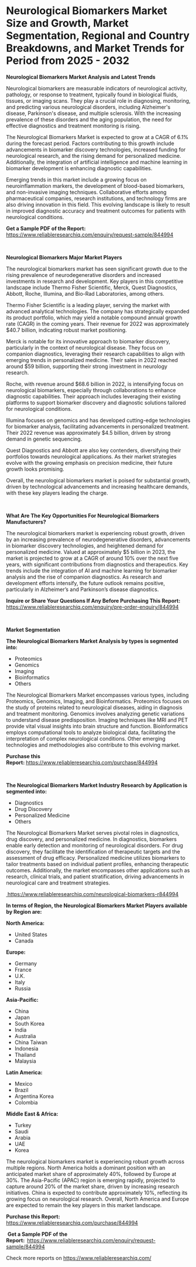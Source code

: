 <p><h1>Neurological Biomarkers Market Size and Growth, Market Segmentation, Regional and Country Breakdowns, and Market Trends for Period from 2025 -  2032</h1></p><p><strong>Neurological Biomarkers Market Analysis and Latest Trends</strong></p>
<p><p>Neurological biomarkers are measurable indicators of neurological activity, pathology, or response to treatment, typically found in biological fluids, tissues, or imaging scans. They play a crucial role in diagnosing, monitoring, and predicting various neurological disorders, including Alzheimer's disease, Parkinson's disease, and multiple sclerosis. With the increasing prevalence of these disorders and the aging population, the need for effective diagnostics and treatment monitoring is rising.</p><p>The Neurological Biomarkers Market is expected to grow at a CAGR of 6.1% during the forecast period. Factors contributing to this growth include advancements in biomarker discovery technologies, increased funding for neurological research, and the rising demand for personalized medicine. Additionally, the integration of artificial intelligence and machine learning in biomarker development is enhancing diagnostic capabilities.</p><p>Emerging trends in this market include a growing focus on neuroinflammation markers, the development of blood-based biomarkers, and non-invasive imaging techniques. Collaborative efforts among pharmaceutical companies, research institutions, and technology firms are also driving innovation in this field. This evolving landscape is likely to result in improved diagnostic accuracy and treatment outcomes for patients with neurological conditions.</p></p>
<p><strong>Get a Sample PDF of the Report:&nbsp;</strong> <a href="https://www.reliableresearchiq.com/enquiry/request-sample/844994?utm_campaign=2335&utm_medium=2&utm_source=Github&utm_content=ia&utm_term=08032025&utm_id=neurological-biomarkers">https://www.reliableresearchiq.com/enquiry/request-sample/844994</a></p>
<p>&nbsp;</p>
<p><strong>Neurological Biomarkers Major Market Players</strong></p>
<p><p>The neurological biomarkers market has seen significant growth due to the rising prevalence of neurodegenerative disorders and increased investments in research and development. Key players in this competitive landscape include Thermo Fisher Scientific, Merck, Quest Diagnostics, Abbott, Roche, Illumina, and Bio-Rad Laboratories, among others.</p><p>Thermo Fisher Scientific is a leading player, serving the market with advanced analytical technologies. The company has strategically expanded its product portfolio, which may yield a notable compound annual growth rate (CAGR) in the coming years. Their revenue for 2022 was approximately $40.7 billion, indicating robust market positioning.</p><p>Merck is notable for its innovative approach to biomarker discovery, particularly in the context of neurological disease. They focus on companion diagnostics, leveraging their research capabilities to align with emerging trends in personalized medicine. Their sales in 2022 reached around $59 billion, supporting their strong investment in neurology research.</p><p>Roche, with revenue around $68.6 billion in 2022, is intensifying focus on neurological biomarkers, especially through collaborations to enhance diagnostic capabilities. Their approach includes leveraging their existing platforms to support biomarker discovery and diagnostic solutions tailored for neurological conditions.</p><p>Illumina focuses on genomics and has developed cutting-edge technologies for biomarker analysis, facilitating advancements in personalized treatment. Their 2022 revenue was approximately $4.5 billion, driven by strong demand in genetic sequencing.</p><p>Quest Diagnostics and Abbott are also key contenders, diversifying their portfolios towards neurological applications. As their market strategies evolve with the growing emphasis on precision medicine, their future growth looks promising.</p><p>Overall, the neurological biomarkers market is poised for substantial growth, driven by technological advancements and increasing healthcare demands, with these key players leading the charge.</p></p>
<p>&nbsp;</p>
<p><strong>What Are The Key Opportunities For Neurological Biomarkers Manufacturers?</strong></p>
<p><p>The neurological biomarkers market is experiencing robust growth, driven by an increasing prevalence of neurodegenerative disorders, advancements in biomarker discovery technologies, and heightened demand for personalized medicine. Valued at approximately $5 billion in 2023, the market is projected to grow at a CAGR of around 10% over the next five years, with significant contributions from diagnostics and therapeutics. Key trends include the integration of AI and machine learning for biomarker analysis and the rise of companion diagnostics. As research and development efforts intensify, the future outlook remains positive, particularly in Alzheimer’s and Parkinson’s disease diagnostics.</p></p>
<p><strong>Inquire or Share Your Questions If Any Before Purchasing This Report:</strong> <a href="https://www.reliableresearchiq.com/enquiry/pre-order-enquiry/844994?utm_campaign=2335&utm_medium=2&utm_source=Github&utm_content=ia&utm_term=08032025&utm_id=neurological-biomarkers">https://www.reliableresearchiq.com/enquiry/pre-order-enquiry/844994</a></p>
<p>&nbsp;</p>
<p><strong>Market Segmentation</strong></p>
<p><strong>The Neurological Biomarkers Market Analysis by types is segmented into:</strong></p>
<p><ul><li>Proteomics</li><li>Genomics</li><li>Imaging</li><li>Bioinformatics</li><li>Others</li></ul></p>
<p><p>The Neurological Biomarkers Market encompasses various types, including Proteomics, Genomics, Imaging, and Bioinformatics. Proteomics focuses on the study of proteins related to neurological diseases, aiding in diagnosis and treatment monitoring. Genomics involves analyzing genetic variations to understand disease predisposition. Imaging techniques like MRI and PET provide vital visual insights into brain structure and function. Bioinformatics employs computational tools to analyze biological data, facilitating the interpretation of complex neurological conditions. Other emerging technologies and methodologies also contribute to this evolving market.</p></p>
<p><strong>Purchase this Report:&nbsp;</strong><a href="https://www.reliableresearchiq.com/purchase/844994?utm_campaign=2335&utm_medium=2&utm_source=Github&utm_content=ia&utm_term=08032025&utm_id=neurological-biomarkers">https://www.reliableresearchiq.com/purchase/844994</a></p>
<p>&nbsp;</p>
<p><strong>The Neurological Biomarkers Market Industry Research by Application is segmented into:</strong></p>
<p><ul><li>Diagnostics</li><li>Drug Discovery</li><li>Personalized Medicine</li><li>Others</li></ul></p>
<p><p>The Neurological Biomarkers Market serves pivotal roles in diagnostics, drug discovery, and personalized medicine. In diagnostics, biomarkers enable early detection and monitoring of neurological disorders. For drug discovery, they facilitate the identification of therapeutic targets and the assessment of drug efficacy. Personalized medicine utilizes biomarkers to tailor treatments based on individual patient profiles, enhancing therapeutic outcomes. Additionally, the market encompasses other applications such as research, clinical trials, and patient stratification, driving advancements in neurological care and treatment strategies.</p></p>
<p><a href="https://www.reliableresearchiq.com/neurological-biomarkers-r844994?utm_campaign=2335&utm_medium=2&utm_source=Github&utm_content=ia&utm_term=08032025&utm_id=neurological-biomarkers">&nbsp;https://www.reliableresearchiq.com/neurological-biomarkers-r844994</a></p>
<p><strong>In terms of Region, the Neurological Biomarkers Market Players available by Region are:</strong></p>
<p>
    <p> <strong> North America: </strong>
        <ul>
            <li>United States</li>
            <li>Canada</li>
        </ul>
        </p> 
    <p> <strong> Europe: </strong>
        <ul>
            <li>Germany</li>
            <li>France</li>
            <li>U.K.</li>
            <li>Italy</li>
            <li>Russia</li>
        </ul>
        </p> 
    <p> <strong> Asia-Pacific: </strong>
        <ul>
            <li>China</li>
            <li>Japan</li>
            <li>South Korea</li>
            <li>India</li>
            <li>Australia</li>
            <li>China Taiwan</li>
            <li>Indonesia</li>
            <li>Thailand</li>
            <li>Malaysia</li>
        </ul>
        </p> 
    <p> <strong> Latin America: </strong>
        <ul>
            <li>Mexico</li>
            <li>Brazil</li>
            <li>Argentina Korea</li>
            <li>Colombia</li>
        </ul>
        </p> 
    <p> <strong> Middle East & Africa: </strong>
        <ul>
            <li>Turkey</li>
            <li>Saudi</li>
            <li>Arabia</li>
            <li>UAE</li>
            <li>Korea</li>
        </ul>
    </p>
    </p>
<p><p>The neurological biomarkers market is experiencing robust growth across multiple regions. North America holds a dominant position with an anticipated market share of approximately 40%, followed by Europe at 30%. The Asia-Pacific (APAC) region is emerging rapidly, projected to capture around 20% of the market share, driven by increasing research initiatives. China is expected to contribute approximately 10%, reflecting its growing focus on neurological research. Overall, North America and Europe are expected to remain the key players in this market landscape.</p></p>
<p><strong>Purchase this Report: </strong><a href="https://www.reliableresearchiq.com/purchase/844994?utm_campaign=2335&utm_medium=2&utm_source=Github&utm_content=ia&utm_term=08032025&utm_id=neurological-biomarkers">https://www.reliableresearchiq.com/purchase/844994</a></p>
<p>&nbsp;<strong>Get a Sample PDF of the Report:&nbsp;&nbsp;</strong><a href="https://www.reliableresearchiq.com/enquiry/request-sample/844994?utm_campaign=2335&utm_medium=2&utm_source=Github&utm_content=ia&utm_term=08032025&utm_id=neurological-biomarkers">https://www.reliableresearchiq.com/enquiry/request-sample/844994</a></p>
<p><strong></strong></p>
<p>Check more reports on <a href="https://www.reliableresearchiq.com/?utm_campaign=2335&utm_medium=2&utm_source=Github&utm_content=ia&utm_term=08032025&utm_id=neurological-biomarkers">https://www.reliableresearchiq.com/</a></p>